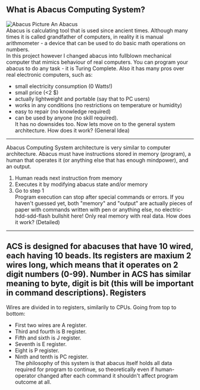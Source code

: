 
What is Abacus Computing System?
---------------------------------
![Abacus Picture](https://upload.wikimedia.org/wikipedia/commons/thumb/a/a0/Kugleramme.jpg/800px-Kugleramme.jpg)
An Abacus  
Abacus is calculating tool that is used since ancient times. Although many times it is called grandfather of computers, in reality it is manual arithmometer - a device that can be used to do basic math operations on numbers.  
In this project however I changed abacus into fullblown mechanical computer that mimics behaviour of real computers. You can program your abacus to do any task - it is Turing Complete. Also it has many pros over real electronic computers, such as: 
- small electricity consumption (0 Watts!)
- small price (<2 $)
- actually lightweight and portable (say that to PC users)
- works in any conditions (no restrictions on temperature or humidity)
- easy to repair (no knowledge required)
- can be used by anyone (no skill required).  
It has no downsides too. Now lets move on to the general system architecture.
How does it work? (General Idea)
-----------------
Abacus Computing System architecture is very similar to computer architecture. Abacus must have instructions stored in memory (program), a human that operates it (or anything else that has enough mindpower), and an output.
1. Human reads next instruction from memory
2. Executes it by modifying abacus state and/or memory
3. Go to step 1  
Program execution can stop after special commands or errors. If you haven't guessed yet, both "memory" and "output" are actually pieces of paper with commands written with pen or anything else, no electric-hdd-sdd-flash bullshit here! Only real memory with real data.
How does it work? (Detailed)
---------------------------
ACS is designed for abacuses that have 10 wired, each having 10 beads. Its registers are maxium 2 wires long, which means that it operates on 2 digit numbers (0-99). Number in ACS has similar meaning to byte, digit is bit (this will be important in command descriptions).
Registers
---------
Wires are divided in to registers, similarily to CPUs. 
Going from top to bottom:  
- First two wires are A register.
- Third and fourth is B register.
- Fifth and sixth is J register.
- Seventh is E register.
- Eight is P register.
- Ninth and tenth is PC register.  
The philosophy of this system is that abacus itself holds all data required for program to continue, so theoretically even if human-operator changed after each command it shouldn't affect program outcome at all.
